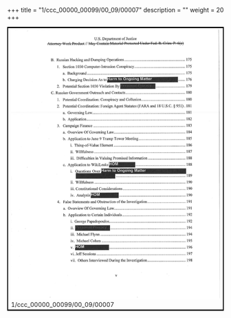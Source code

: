 +++
title = "1/ccc_00000_00099/00_09/00007"
description = ""
weight = 20
+++

<table style="border:2px solid black;max-width:800px;max-height:800px;" 
><tr><td>
<img class="center-fit-jpg"
src="/jpg_/jpg_mueller_report_searchable_007.jpg">
1/ccc_00000_00099/00_09/00007
</img></td></tr></table>
